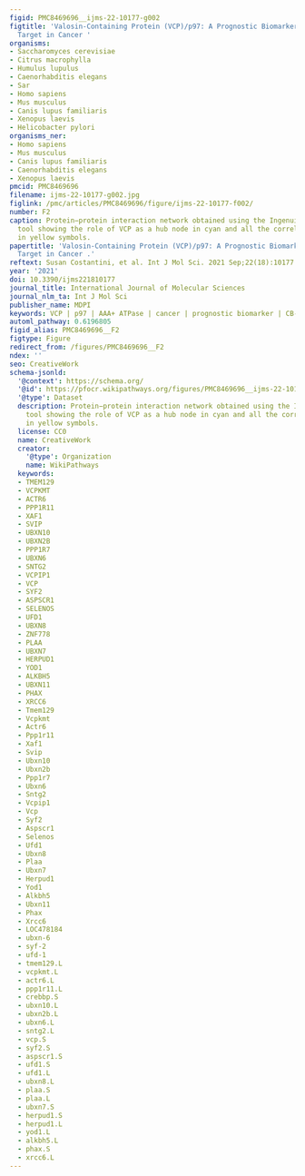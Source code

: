 ```yaml
---
figid: PMC8469696__ijms-22-10177-g002
figtitle: 'Valosin-Containing Protein (VCP)/p97: A Prognostic Biomarker and Therapeutic
  Target in Cancer '
organisms:
- Saccharomyces cerevisiae
- Citrus macrophylla
- Humulus lupulus
- Caenorhabditis elegans
- Sar
- Homo sapiens
- Mus musculus
- Canis lupus familiaris
- Xenopus laevis
- Helicobacter pylori
organisms_ner:
- Homo sapiens
- Mus musculus
- Canis lupus familiaris
- Caenorhabditis elegans
- Xenopus laevis
pmcid: PMC8469696
filename: ijms-22-10177-g002.jpg
figlink: /pmc/articles/PMC8469696/figure/ijms-22-10177-f002/
number: F2
caption: Protein−protein interaction network obtained using the Ingenuity Pathway
  tool showing the role of VCP as a hub node in cyan and all the correlated proteins
  in yellow symbols.
papertitle: 'Valosin-Containing Protein (VCP)/p97: A Prognostic Biomarker and Therapeutic
  Target in Cancer .'
reftext: Susan Costantini, et al. Int J Mol Sci. 2021 Sep;22(18):10177.
year: '2021'
doi: 10.3390/ijms221810177
journal_title: International Journal of Molecular Sciences
journal_nlm_ta: Int J Mol Sci
publisher_name: MDPI
keywords: VCP | p97 | AAA+ ATPase | cancer | prognostic biomarker | CB-5083
automl_pathway: 0.6196805
figid_alias: PMC8469696__F2
figtype: Figure
redirect_from: /figures/PMC8469696__F2
ndex: ''
seo: CreativeWork
schema-jsonld:
  '@context': https://schema.org/
  '@id': https://pfocr.wikipathways.org/figures/PMC8469696__ijms-22-10177-g002.html
  '@type': Dataset
  description: Protein−protein interaction network obtained using the Ingenuity Pathway
    tool showing the role of VCP as a hub node in cyan and all the correlated proteins
    in yellow symbols.
  license: CC0
  name: CreativeWork
  creator:
    '@type': Organization
    name: WikiPathways
  keywords:
  - TMEM129
  - VCPKMT
  - ACTR6
  - PPP1R11
  - XAF1
  - SVIP
  - UBXN10
  - UBXN2B
  - PPP1R7
  - UBXN6
  - SNTG2
  - VCPIP1
  - VCP
  - SYF2
  - ASPSCR1
  - SELENOS
  - UFD1
  - UBXN8
  - ZNF778
  - PLAA
  - UBXN7
  - HERPUD1
  - YOD1
  - ALKBH5
  - UBXN11
  - PHAX
  - XRCC6
  - Tmem129
  - Vcpkmt
  - Actr6
  - Ppp1r11
  - Xaf1
  - Svip
  - Ubxn10
  - Ubxn2b
  - Ppp1r7
  - Ubxn6
  - Sntg2
  - Vcpip1
  - Vcp
  - Syf2
  - Aspscr1
  - Selenos
  - Ufd1
  - Ubxn8
  - Plaa
  - Ubxn7
  - Herpud1
  - Yod1
  - Alkbh5
  - Ubxn11
  - Phax
  - Xrcc6
  - LOC478184
  - ubxn-6
  - syf-2
  - ufd-1
  - tmem129.L
  - vcpkmt.L
  - actr6.L
  - ppp1r11.L
  - crebbp.S
  - ubxn10.L
  - ubxn2b.L
  - ubxn6.L
  - sntg2.L
  - vcp.S
  - syf2.S
  - aspscr1.S
  - ufd1.S
  - ufd1.L
  - ubxn8.L
  - plaa.S
  - plaa.L
  - ubxn7.S
  - herpud1.S
  - herpud1.L
  - yod1.L
  - alkbh5.L
  - phax.S
  - xrcc6.L
---
```

